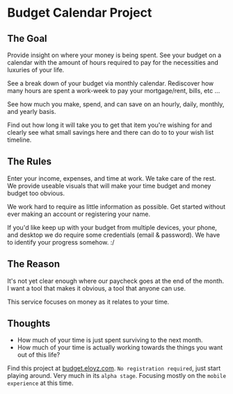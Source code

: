 # Budget Calendar Project

## The Goal

Provide insight on where your money is being spent.  See your budget on a calendar with the amount of hours required to pay for the necessities and luxuries of your life.

See a break down of your budget via monthly calendar.  Rediscover how many hours are spent a work-week to pay your mortgage/rent, bills, etc …

See how much you make, spend, and can save on an hourly, daily, monthly, and yearly basis.

Find out how long it will take you to get that item you're wishing for and clearly see what small savings here and there can do to to your wish list timeline.

## The Rules
Enter your income, expenses, and time at work.  We take care of the rest.  We provide useable visuals that will make your time budget and money budget too obvious.

We work hard to require as little information as possible.  Get started without ever making an account or registering your name.

If you'd like keep up with your budget from multiple devices, your phone, and desktop we do require some credentials (email & password).  We have to identify your progress somehow.  :/

## The Reason
It's not yet clear enough where our paycheck goes at the end of the month.  I want a tool that makes it obvious, a tool that anyone can use.

This service focuses on money as it relates to your time.

## Thoughts
* How much of your time is just spent surviving to the next month.
* How much of your time is actually working towards the things you want out of this life?

Find this project at [budget.eloyz.com][website].  `No registration required`, just start playing around.  Very much in its `alpha stage`.  Focusing mostly on the `mobile experience` at this time.


[website]: http://budget.eloyz.com